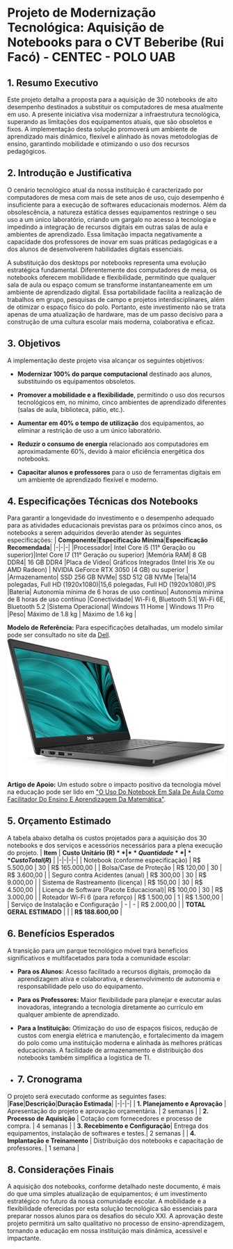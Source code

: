 # Projeto de Modernização Tecnológica: Aquisição de Notebooks para o CVT Beberibe (Rui Facó) - CENTEC - POLO UAB
## 1. Resumo Executivo

Este projeto detalha a proposta para a aquisição de 30 notebooks de alto desempenho destinados a substituir os computadores de mesa atualmente em uso. A presente iniciativa visa modernizar a infraestrutura tecnológica, superando as limitações dos equipamentos atuais, que são obsoletos e fixos. A implementação desta solução promoverá um ambiente de aprendizado mais dinâmico, flexível e alinhado às novas metodologias de ensino, garantindo mobilidade e otimizando o uso dos recursos pedagógicos.

## 2. Introdução e Justificativa

O cenário tecnológico atual da nossa instituição é caracterizado por computadores de mesa com mais de sete anos de uso, cujo desempenho é insuficiente para a execução de softwares educacionais modernos. Além da obsolescência, a natureza estática desses equipamentos restringe o seu uso a um único laboratório, criando um gargalo no acesso à tecnologia e impedindo a integração de recursos digitais em outras salas de aula e ambientes de aprendizado. Essa limitação impacta negativamente a capacidade dos professores de inovar em suas práticas pedagógicas e a dos alunos de desenvolverem habilidades digitais essenciais.

A substituição dos desktops por notebooks representa uma evolução estratégica fundamental. Diferentemente dos computadores de mesa, os notebooks oferecem mobilidade e flexibilidade, permitindo que qualquer sala de aula ou espaço comum se transforme instantaneamente em um ambiente de aprendizado digital. Essa portabilidade facilita a realização de trabalhos em grupo, pesquisas de campo e projetos interdisciplinares, além de otimizar o espaço físico do polo. Portanto, este investimento não se trata apenas de uma atualização de hardware, mas de um passo decisivo para a construção de uma cultura escolar mais moderna, colaborativa e eficaz.

## 3. Objetivos

A implementação deste projeto visa alcançar os seguintes objetivos:

-   **Modernizar 100% do parque computacional** destinado aos alunos, substituindo os equipamentos obsoletos.
    
-   **Promover a mobilidade e a flexibilidade**, permitindo o uso dos recursos tecnológicos em, no mínimo, cinco ambientes de aprendizado diferentes (salas de aula, biblioteca, pátio, etc.).
    
-   **Aumentar em 40% o tempo de utilização** dos equipamentos, ao eliminar a restrição de uso a um único laboratório.
    
-   **Reduzir o consumo de energia** relacionado aos computadores em aproximadamente 60%, devido à maior eficiência energética dos notebooks.
    
-   **Capacitar alunos e professores** para o uso de ferramentas digitais em um ambiente de aprendizado flexível e moderno.
    
## 4. Especificações Técnicas dos Notebooks

Para garantir a longevidade do investimento e o desempenho adequado para as atividades educacionais previstas para os próximos cinco anos, os notebooks a serem adquiridos deverão atender às seguintes especificações:
| **Componente**|**Especificação Mínima**|**Especificação Recomendada**|
|-|-|-|
|Processador| Intel Core i5 (11° Geração ou superior)|Intel Core I7 (11° Geração ou superior)
|Memória RAM| 8 GB DDR4| 16 GB DDR4
|Placa de Vídeo| Gráficos Integrados (Intel Iris Xe ou AMD Radeon) | NVIDIA GeForce RTX 3050 (4 GB) ou superior |
|Armazenamento| SSD 256 GB NVMe| SSD 512 GB NVMe 
|Tela|14 polegadas, Full HD (1920x1080)|15,6 polegadas, Full HD (1920x1080),IPS
|Bateria| Autonomia mínima de 6 horas de uso contínuo| Autonomia mínima de 8 horas de uso contínuo
|Conectividade| Wi-Fi 6, Bluetooth 5.1| Wi-Fi 6E, Bluetooth 5.2
|Sistema Operacional| Windows 11 Home | Windows 11 Pro
|Peso| Máximo de 1.8 kg | Máximo de 1.6 kg |

**Modelo de Referência:** Para especificações detalhadas, um modelo similar pode ser consultado no site da [Dell](https://www.dell.com/pt-br/shop/cty/pdp/spd/latitude-14-3420-laptop?redirectTo=MOC).
![Dell Latitude 3420](img/Dell%20Latidude%203420.jpg)
**Artigo de Apoio:** Um estudo sobre o impacto positivo da tecnologia móvel na educação pode ser lido em ["O Uso Do Notebook Em Sala De Aula Como Facilitador Do Ensino E Aprendizagem Da Matemática"](https://online.unisc.br/acadnet/anais/index.php/pibid_unisc/article/view/17836).

## 5. Orçamento Estimado

A tabela abaixo detalha os custos projetados para a aquisição dos 30 notebooks e dos serviços e acessórios necessários para a plena execução do projeto.
| **Item** | **Custo Unitário (R$)** | **Quantidade** | **Custo Total (R$)** |
|-|-|-|-|
| Notebook (conforme especificação) | R$ 5.500,00 | 30 | R$ 165.000,00 |
| Bolsa/Case de Proteção | R$ 120,00 | 30 | R$ 3.600,00 |
| Seguro contra Acidentes (anual) | R$ 300,00 | 30 | R$ 9.000,00 |
| Sistema de Rastreamento (licença) | R$ 150,00 | 30 | R$ 4.500,00 |
| Licença de Software (Pacote Educacional)| R$ 100,00 | 30 | R$ 3.000,00 |
| Roteador Wi-Fi 6 (para reforço) | R$ 1.500,00 | 1 | R$ 1.500,00 |
| Serviço de Instalação e Configuração | - | - | R$ 2.000,00 |
| **TOTAL GERAL ESTIMADO** | | | **R$ 188.600,00** |

## 6. Benefícios Esperados

A transição para um parque tecnológico móvel trará benefícios significativos e multifacetados para toda a comunidade escolar:

-   **Para os Alunos:** Acesso facilitado a recursos digitais, promoção da aprendizagem ativa e colaborativa, e desenvolvimento de autonomia e responsabilidade pelo uso do equipamento.
    
-   **Para os Professores:** Maior flexibilidade para planejar e executar aulas inovadoras, integrando a tecnologia diretamente ao currículo em qualquer ambiente de aprendizado.
    
-   **Para a Instituição:** Otimização do uso de espaços físicos, redução de custos com energia elétrica e manutenção, e fortalecimento da imagem do polo como uma instituição moderna e alinhada às melhores práticas educacionais. A facilidade de armazenamento e distribuição dos notebooks também simplifica a logística de TI.
- ## 7. Cronograma

O projeto será executado conforme as seguintes fases:
|**Fase**|**Descrição**|**Duração Estimada**|
|-|-|-|
| **1. Planejamento e Aprovação** | Apresentação do projeto e aprovação orçamentária. | 2 semanas |
| **2. Processo de Aquisição** | Cotação com fornecedores e processo de compra. | 4 semanas |
| **3. Recebimento e Configuração**| Entrega dos equipamentos, instalação de softwares e testes.| 2 semanas |
| **4. Implantação e Treinamento** | Distribuição dos notebooks e capacitação de professores. | 1 semana |
## 8. Considerações Finais

A aquisição dos notebooks, conforme detalhado neste documento, é mais do que uma simples atualização de equipamentos; é um investimento estratégico no futuro da nossa comunidade escolar. A mobilidade e a flexibilidade oferecidas por esta solução tecnológica são essenciais para preparar nossos alunos para os desafios do século XXI. A aprovação deste projeto permitirá um salto qualitativo no processo de ensino-aprendizagem, tornando a educação em nossa instituição mais dinâmica, acessível e impactante.